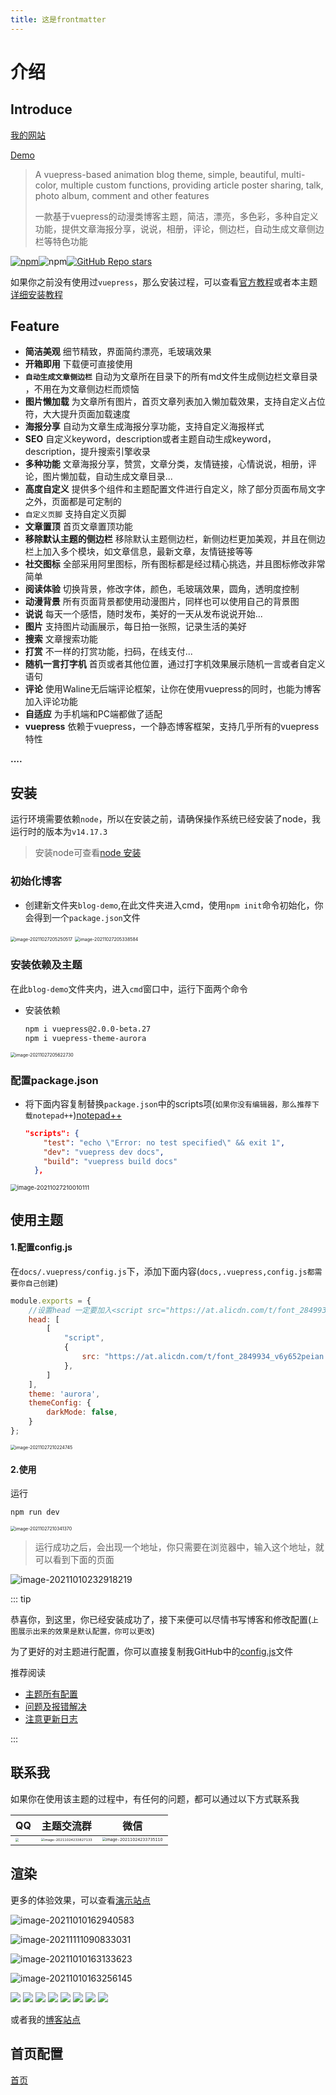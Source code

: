```yaml
---
title: 这是frontmatter
---
```


# 介绍

## Introduce

[我的网站](https://aurora.xcye.xyz/)

<a target="_blank" href="http://aurora.cco.vin/" >Demo</a>

> A vuepress-based animation blog theme, simple, beautiful, multi-color, multiple custom functions, providing article poster sharing, talk, photo album, comment and other features
>
> 一款基于vuepress的动漫类博客主题，简洁，漂亮，多色彩，多种自定义功能，提供文章海报分享，说说，相册，评论，侧边栏，自动生成文章侧边栏等特色功能

<a href="https://www.npmjs.com/package/vuepress-theme-aurora"><img alt="npm" src="https://img.shields.io/npm/v/vuepress-theme-aurora"></a>![npm](https://img.shields.io/npm/dw/vuepress-theme-aurora)<a href="https://github.com/qsyyke/vuepress-theme-aurora"><img alt="GitHub Repo stars" src="https://img.shields.io/github/stars/qsyyke/vuepress-theme-aurora?style=social"></a>



如果你之前没有使用过`vuepress`，那么安装过程，可以查看<a target="_blank" href="https://v2.vuepress.vuejs.org/zh/guide/getting-started.html">官方教程</a>或者本主题<a target="_blank" href="/readme/introduce.md">详细安装教程</a>

## Feature

- **简洁美观** 细节精致，界面简约漂亮，毛玻璃效果
- **开箱即用** 下载便可直接使用
- **`自动生成文章侧边栏`** 自动为文章所在目录下的所有md文件生成侧边栏文章目录 ，不用在为文章侧边栏而烦恼
- **图片懒加载** 为文章所有图片，首页文章列表加入懒加载效果，支持自定义占位符，大大提升页面加载速度
- **海报分享** 自动为文章生成海报分享功能，支持自定义海报样式
- **SEO** 自定义keyword，description或者主题自动生成keyword，description，提升搜索引擎收录
- **多种功能** 文章海报分享，赞赏，文章分类，友情链接，心情说说，相册，评论，图片懒加载，自动生成文章目录...
- **高度自定义** 提供多个组件和主题配置文件进行自定义，除了部分页面布局文字之外，页面都是可定制的
- `自定义页脚` 支持自定义页脚
- **文章置顶** 首页文章置顶功能
- **移除默认主题的侧边栏** 移除默认主题侧边栏，新侧边栏更加美观，并且在侧边栏上加入多个模块，如文章信息，最新文章，友情链接等等 
- **社交图标** 全部采用阿里图标，所有图标都是经过精心挑选，并且图标修改非常简单
- **阅读体验** 切换背景，修改字体，颜色，毛玻璃效果，圆角，透明度控制
- **动漫背景** 所有页面背景都使用动漫图片，同样也可以使用自己的背景图
- **说说** 每天一个感悟，随时发布，美好的一天从发布说说开始...
- **图片** 支持图片动画展示，每日拍一张照，记录生活的美好
- **搜索** 文章搜索功能
- **打赏** 不一样的打赏功能，扫码，在线支付...
- **随机一言打字机** 首页或者其他位置，通过打字机效果展示随机一言或者自定义语句
- **评论** 使用Waline无后端评论框架，让你在使用vuepress的同时，也能为博客加入评论功能
- **自适应** 为手机端和PC端都做了适配
- **vuepress** 依赖于vuepress，一个静态博客框架，支持几乎所有的vuepress特性

**....**



## 安装

运行环境需要依赖`node`，所以在安装之前，请确保操作系统已经安装了node，我运行时的版本为`v14.17.3`

> 安装node可查看<a href="https://aurora.xcye.xyz/node.html" target="_blank">node 安装</a>

### 初始化博客

- 创建新文件夹`blog-demo`,在此文件夹进入cmd，使用`npm init`命令初始化，你会得到一个`package.json`文件

<img src="https://ooszy.cco.vin/img/blog-note/image-20211027205250517.png?x-oss-process=style/pictureProcess1" alt="image-20211027205250517" style="zoom:50%;" />

<img src="https://ooszy.cco.vin/img/blog-note/image-20211027205338584.png?x-oss-process=style/pictureProcess1" alt="image-20211027205338584" style="zoom:50%;" />

### 安装依赖及主题

在此`blog-demo`文件夹内，进入`cmd`窗口中，运行下面两个命令

- 安装依赖

  ```sh
  npm i vuepress@2.0.0-beta.27
  npm i vuepress-theme-aurora
  ```



<img src="https://ooszy.cco.vin/img/blog-note/image-20211027205622730.png?x-oss-process=style/pictureProcess1" alt="image-20211027205622730" style="zoom:50%;" />



### 配置package.json

- 将下面内容复制替换`package.json`中的scripts项(`如果你没有编辑器，那么推荐下载notepad++`)<a href="http://notepad-plus-plus.org/" target="_blank">notepad++</a>

  ```json
  "scripts": {
      "test": "echo \"Error: no test specified\" && exit 1",
      "dev": "vuepress dev docs",
      "build": "vuepress build docs"
    },
  ```




<img src="https://ooszy.cco.vin/img/blog-note/image-20211027210010111.png?x-oss-process=style/pictureProcess1" alt="image-20211027210010111" style="zoom: 67%;" />



## 使用主题

#### 1.配置config.js

在`docs/.vuepress/config.js`下，添加下面内容(`docs,.vuepress,config.js都需要你自己创建`)

```js
module.exports = {
    //设置head 一定要加入<script src="https://at.alicdn.com/t/font_2849934_v6y652peian.js"></script>项配置，否则一些图标不能正常显示
    head: [
        [
            "script",
            {
                src: "https://at.alicdn.com/t/font_2849934_v6y652peian.js",
            },
        ]
    ],
    theme: 'aurora',
    themeConfig: {
        darkMode: false,
    }
};
```

<img src="https://ooszy.cco.vin/img/blog-note/image-20211027210224745.png?x-oss-process=style/pictureProcess1" alt="image-20211027210224745" style="zoom:50%;" />



#### 2.使用

运行

```sh
npm run dev
```



<img src="https://ooszy.cco.vin/img/blog-note/image-20211027210341370.png?x-oss-process=style/pictureProcess1" alt="image-20211027210341370" style="zoom:50%;" />

> 运行成功之后，会出现一个地址，你只需要在浏览器中，输入这个地址，就可以看到下面的页面



![image-20211010232918219](https://ooszy.cco.vin/img/blog-note/image-20211010232918219.png?x-oss-process=style/pictureProcess1)



::: tip

恭喜你，到这里，你已经安装成功了，接下来便可以尽情书写博客和修改配置(`上图展示出来的效果是默认配置，你可以更改`)

为了更好的对主题进行配置，你可以直接复制我GitHub中的<a href="https://github.com/vuepress-aurora/vuepress-theme-aurora/blob/master/docs/.vuepress/config-copy.js" target="_blank">config.js</a>文件

推荐阅读

- [主题所有配置](/home/config.md)
- [问题及报错解决](/issue/bug.md)
- [注意更新日志](/issue/CHANGELOG.md)

:::

## 联系我

如果你在使用该主题的过程中，有任何的问题，都可以通过以下方式联系我

| QQ                                                           | 主题交流群                                                   | 微信                                                         |
| ------------------------------------------------------------ | ------------------------------------------------------------ | ------------------------------------------------------------ |
| <img src="https://ooszy.cco.vin/img/blog-note/image-20211024233620332.png?x-oss-process=style/pictureProcess1" style="zoom:33%;" /> | <img src="https://ooszy.cco.vin/img/blog-note/image-20211024233827133.png?x-oss-process=style/pictureProcess1" alt="image-20211024233827133" style="zoom:33%;" /> | <img src="https://ooszy.cco.vin/img/blog-note/image-20211024233735110.png?x-oss-process=style/pictureProcess1" alt="image-20211024233735110" style="zoom: 39%;" /> |




## 渲染

更多的体验效果，可以查看<a href="https://aurora.xcye.xyz/">演示站点</a>

![image-20211010162940583](https://ooszy.cco.vin/img/blog-note/image-20211010162940583.png?x-oss-process=style/pictureProcess1)

![image-20211111090833031](https://ooszy.cco.vin/img/blog-note/image-20211111090833031.png?x-oss-process=style/pictureProcess1)

![image-20211010163133623](https://ooszy.cco.vin/img/blog-note/image-20211010163133623.png?x-oss-process=style/pictureProcess1)

![image-20211010163256145](https://ooszy.cco.vin/img/blog-note/image-20211010163256145.png?x-oss-process=style/pictureProcess1)

![](https://ooszy.cco.vin/img/theme/article.jpg)
![](https://ooszy.cco.vin/img/theme/about.jpg)
![](https://ooszy.cco.vin/img/theme/comment-theme.jpg)
![](https://ooszy.cco.vin/img/theme/link.jpg)
![](https://ooszy.cco.vin/img/theme/mood.jpg)
![](https://ooszy.cco.vin/img/theme/phoone.jpg)
![](https://ooszy.cco.vin/img/theme/photo-theme.jpg)
![](https://ooszy.cco.vin/img/theme/tag.jpg)

或者我的<a target="_blank" href="https://blog.xcye.xyz">博客站点</a>

## 首页配置

[首页](https://aurora.xcye.xyz/homeconfig.html)

